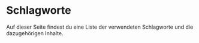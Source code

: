 # Schlagworte

Auf dieser Seite findest du eine Liste der verwendeten Schlagworte und die dazugehörigen Inhalte.

<!-- material/tags -->
